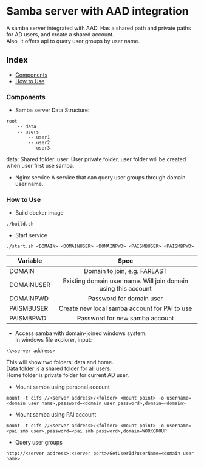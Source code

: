# Samba server with AAD integration

A samba server integrated with AAD. Has a shared path and private paths for AD users, and create a shared account.  
Also, it offers api to query user groups by user name.

## Index
- [Components](#Components)
- [How to Use](#How_to_Use)

### Components <a name="Components"></a>
- Samba server
Data Structure:
```
root 
    -- data
    -- users 
        -- user1
        -- user2
        -- user3                 
```
data: Shared folder.
user: User private folder, user folder will be created when user first use samba.

- Nginx service
A service that can query user groups through domain user name.


### How to Use <a name="How_to_Use"></a>
- Build docker image
```
./build.sh
```

- Start service 
```
./start.sh <DOMAIN> <DOMAINUSER> <DOMAINPWD> <PAISMBUSER> <PAISMBPWD>
```
Variable|Spec
--|:--:
DOMAIN|Domain to join, e.g. FAREAST
DOMAINUSER|Existing domain user name. Will join domain using this account
DOMAINPWD|Password for domain user
PAISMBUSER|Create new local samba account for PAI to use
PAISMBPWD|Password for new samba account

- Access samba with domain-joined windows system.  
In windows file explorer, input:  
```
\\<server address>
```
This will show two folders: data and home.  
Data folder is a shared folder for all users.  
Home folder is private folder for current AD user.  

- Mount samba using personal account
```
mount -t cifs //<server address>/<folder> <mount point> -o username=<domain user name>,password=<domain user password>,domain=<domain>
```

- Mount samba using PAI account
```
mount -t cifs //<server address>/<folder> <mount point> -o username=<pai smb user>,password=<pai smb password>,domain=WORKGROUP
```


- Query user groups
```
http://<server address>:<server port>/GetUserId?userName=<domain user name>
```
